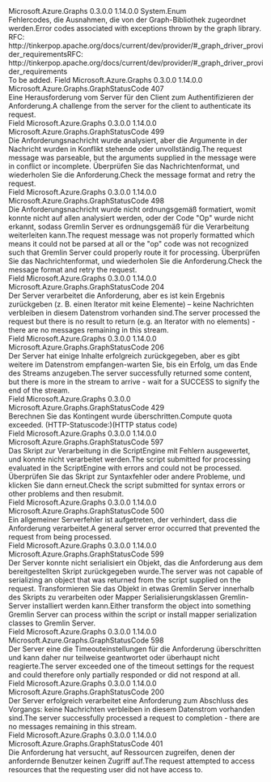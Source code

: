 <Type Name="GraphStatusCode" FullName="Microsoft.Azure.Graphs.GraphStatusCode">
  <TypeSignature Language="C#" Value="public enum GraphStatusCode" />
  <TypeSignature Language="ILAsm" Value=".class public auto ansi serializable sealed GraphStatusCode extends System.Enum" />
  <TypeSignature Language="DocId" Value="T:Microsoft.Azure.Graphs.GraphStatusCode" />
  <TypeSignature Language="VB.NET" Value="Public Enum GraphStatusCode" />
  <TypeSignature Language="F#" Value="type GraphStatusCode = " />
  <AssemblyInfo>
    <AssemblyName>Microsoft.Azure.Graphs</AssemblyName>
    <AssemblyVersion>0.3.0.0</AssemblyVersion>
    <AssemblyVersion>1.14.0.0</AssemblyVersion>
  </AssemblyInfo>
  <Base>
    <BaseTypeName>System.Enum</BaseTypeName>
  </Base>
  <Docs>
    <summary>
            <span data-ttu-id="91ccf-101">Fehlercodes, die Ausnahmen, die von der Graph-Bibliothek zugeordnet werden.</span><span class="sxs-lookup"><span data-stu-id="91ccf-101">Error codes associated with exceptions thrown by the graph library.</span></span>
            <span data-ttu-id="91ccf-102">RFC: http://tinkerpop.apache.org/docs/current/dev/provider/#_graph_driver_provider_requirements</span><span class="sxs-lookup"><span data-stu-id="91ccf-102">RFC: http://tinkerpop.apache.org/docs/current/dev/provider/#_graph_driver_provider_requirements</span></span>
            </summary>
    <remarks>To be added.</remarks>
  </Docs>
  <Members>
    <Member MemberName="Authenticate">
      <MemberSignature Language="C#" Value="Authenticate" />
      <MemberSignature Language="ILAsm" Value=".field public static literal valuetype Microsoft.Azure.Graphs.GraphStatusCode Authenticate = int32(407)" />
      <MemberSignature Language="DocId" Value="F:Microsoft.Azure.Graphs.GraphStatusCode.Authenticate" />
      <MemberSignature Language="VB.NET" Value="Authenticate" />
      <MemberSignature Language="F#" Value="Authenticate = 407" Usage="Microsoft.Azure.Graphs.GraphStatusCode.Authenticate" />
      <MemberType>Field</MemberType>
      <AssemblyInfo>
        <AssemblyName>Microsoft.Azure.Graphs</AssemblyName>
        <AssemblyVersion>0.3.0.0</AssemblyVersion>
        <AssemblyVersion>1.14.0.0</AssemblyVersion>
      </AssemblyInfo>
      <ReturnValue>
        <ReturnType>Microsoft.Azure.Graphs.GraphStatusCode</ReturnType>
      </ReturnValue>
      <MemberValue>407</MemberValue>
      <Docs>
        <summary>
            <span data-ttu-id="91ccf-103">Eine Herausforderung vom Server für den Client zum Authentifizieren der Anforderung.</span><span class="sxs-lookup"><span data-stu-id="91ccf-103">A challenge from the server for the client to authenticate its request.</span></span>
            </summary>
      </Docs>
    </Member>
    <Member MemberName="InvalidRequestArguments">
      <MemberSignature Language="C#" Value="InvalidRequestArguments" />
      <MemberSignature Language="ILAsm" Value=".field public static literal valuetype Microsoft.Azure.Graphs.GraphStatusCode InvalidRequestArguments = int32(499)" />
      <MemberSignature Language="DocId" Value="F:Microsoft.Azure.Graphs.GraphStatusCode.InvalidRequestArguments" />
      <MemberSignature Language="VB.NET" Value="InvalidRequestArguments" />
      <MemberSignature Language="F#" Value="InvalidRequestArguments = 499" Usage="Microsoft.Azure.Graphs.GraphStatusCode.InvalidRequestArguments" />
      <MemberType>Field</MemberType>
      <AssemblyInfo>
        <AssemblyName>Microsoft.Azure.Graphs</AssemblyName>
        <AssemblyVersion>0.3.0.0</AssemblyVersion>
        <AssemblyVersion>1.14.0.0</AssemblyVersion>
      </AssemblyInfo>
      <ReturnValue>
        <ReturnType>Microsoft.Azure.Graphs.GraphStatusCode</ReturnType>
      </ReturnValue>
      <MemberValue>499</MemberValue>
      <Docs>
        <summary>
            <span data-ttu-id="91ccf-104">Die Anforderungsnachricht wurde analysiert, aber die Argumente in der Nachricht wurden in Konflikt stehende oder unvollständig.</span><span class="sxs-lookup"><span data-stu-id="91ccf-104">The request message was parseable, but the arguments supplied in the message were in conflict or incomplete.</span></span> <span data-ttu-id="91ccf-105">Überprüfen Sie das Nachrichtenformat, und wiederholen Sie die Anforderung.</span><span class="sxs-lookup"><span data-stu-id="91ccf-105">Check the message format and retry the request.</span></span>
            </summary>
      </Docs>
    </Member>
    <Member MemberName="MalformedRequest">
      <MemberSignature Language="C#" Value="MalformedRequest" />
      <MemberSignature Language="ILAsm" Value=".field public static literal valuetype Microsoft.Azure.Graphs.GraphStatusCode MalformedRequest = int32(498)" />
      <MemberSignature Language="DocId" Value="F:Microsoft.Azure.Graphs.GraphStatusCode.MalformedRequest" />
      <MemberSignature Language="VB.NET" Value="MalformedRequest" />
      <MemberSignature Language="F#" Value="MalformedRequest = 498" Usage="Microsoft.Azure.Graphs.GraphStatusCode.MalformedRequest" />
      <MemberType>Field</MemberType>
      <AssemblyInfo>
        <AssemblyName>Microsoft.Azure.Graphs</AssemblyName>
        <AssemblyVersion>0.3.0.0</AssemblyVersion>
        <AssemblyVersion>1.14.0.0</AssemblyVersion>
      </AssemblyInfo>
      <ReturnValue>
        <ReturnType>Microsoft.Azure.Graphs.GraphStatusCode</ReturnType>
      </ReturnValue>
      <MemberValue>498</MemberValue>
      <Docs>
        <summary>
            <span data-ttu-id="91ccf-106">Die Anforderungsnachricht wurde nicht ordnungsgemäß formatiert, womit konnte nicht auf allen analysiert werden, oder der Code "Op" wurde nicht erkannt, sodass Gremlin Server es ordnungsgemäß für die Verarbeitung weiterleiten kann.</span><span class="sxs-lookup"><span data-stu-id="91ccf-106">The request message was not properly formatted which means it could not be parsed at all or the "op" code was not recognized such that Gremlin Server could properly route it for processing.</span></span> <span data-ttu-id="91ccf-107">Überprüfen Sie das Nachrichtenformat, und wiederholen Sie die Anforderung.</span><span class="sxs-lookup"><span data-stu-id="91ccf-107">Check the message format and retry the request.</span></span>
            </summary>
      </Docs>
    </Member>
    <Member MemberName="NoContent">
      <MemberSignature Language="C#" Value="NoContent" />
      <MemberSignature Language="ILAsm" Value=".field public static literal valuetype Microsoft.Azure.Graphs.GraphStatusCode NoContent = int32(204)" />
      <MemberSignature Language="DocId" Value="F:Microsoft.Azure.Graphs.GraphStatusCode.NoContent" />
      <MemberSignature Language="VB.NET" Value="NoContent" />
      <MemberSignature Language="F#" Value="NoContent = 204" Usage="Microsoft.Azure.Graphs.GraphStatusCode.NoContent" />
      <MemberType>Field</MemberType>
      <AssemblyInfo>
        <AssemblyName>Microsoft.Azure.Graphs</AssemblyName>
        <AssemblyVersion>0.3.0.0</AssemblyVersion>
        <AssemblyVersion>1.14.0.0</AssemblyVersion>
      </AssemblyInfo>
      <ReturnValue>
        <ReturnType>Microsoft.Azure.Graphs.GraphStatusCode</ReturnType>
      </ReturnValue>
      <MemberValue>204</MemberValue>
      <Docs>
        <summary>
            <span data-ttu-id="91ccf-108">Der Server verarbeitet die Anforderung, aber es ist kein Ergebnis zurückgeben (z. B. einen Iterator mit keine Elemente) – keine Nachrichten verbleiben in diesem Datenstrom vorhanden sind.</span><span class="sxs-lookup"><span data-stu-id="91ccf-108">The server processed the request but there is no result to return (e.g. an Iterator with no elements) - there are no messages remaining in this stream.</span></span>
            </summary>
      </Docs>
    </Member>
    <Member MemberName="PartialContent">
      <MemberSignature Language="C#" Value="PartialContent" />
      <MemberSignature Language="ILAsm" Value=".field public static literal valuetype Microsoft.Azure.Graphs.GraphStatusCode PartialContent = int32(206)" />
      <MemberSignature Language="DocId" Value="F:Microsoft.Azure.Graphs.GraphStatusCode.PartialContent" />
      <MemberSignature Language="VB.NET" Value="PartialContent" />
      <MemberSignature Language="F#" Value="PartialContent = 206" Usage="Microsoft.Azure.Graphs.GraphStatusCode.PartialContent" />
      <MemberType>Field</MemberType>
      <AssemblyInfo>
        <AssemblyName>Microsoft.Azure.Graphs</AssemblyName>
        <AssemblyVersion>0.3.0.0</AssemblyVersion>
        <AssemblyVersion>1.14.0.0</AssemblyVersion>
      </AssemblyInfo>
      <ReturnValue>
        <ReturnType>Microsoft.Azure.Graphs.GraphStatusCode</ReturnType>
      </ReturnValue>
      <MemberValue>206</MemberValue>
      <Docs>
        <summary>
            <span data-ttu-id="91ccf-109">Der Server hat einige Inhalte erfolgreich zurückgegeben, aber es gibt weitere im Datenstrom empfangen-warten Sie, bis ein Erfolg, um das Ende des Streams anzugeben.</span><span class="sxs-lookup"><span data-stu-id="91ccf-109">The server successfully returned some content, but there is more in the stream to arrive - wait for a SUCCESS to signify the end of the stream.</span></span>
            </summary>
      </Docs>
    </Member>
    <Member MemberName="RateLimiting">
      <MemberSignature Language="C#" Value="RateLimiting" />
      <MemberSignature Language="ILAsm" Value=".field public static literal valuetype Microsoft.Azure.Graphs.GraphStatusCode RateLimiting = int32(429)" />
      <MemberSignature Language="DocId" Value="F:Microsoft.Azure.Graphs.GraphStatusCode.RateLimiting" />
      <MemberSignature Language="VB.NET" Value="RateLimiting" />
      <MemberSignature Language="F#" Value="RateLimiting = 429" Usage="Microsoft.Azure.Graphs.GraphStatusCode.RateLimiting" />
      <MemberType>Field</MemberType>
      <AssemblyInfo>
        <AssemblyName>Microsoft.Azure.Graphs</AssemblyName>
        <AssemblyVersion>0.3.0.0</AssemblyVersion>
      </AssemblyInfo>
      <ReturnValue>
        <ReturnType>Microsoft.Azure.Graphs.GraphStatusCode</ReturnType>
      </ReturnValue>
      <MemberValue>429</MemberValue>
      <Docs>
        <summary>
            <span data-ttu-id="91ccf-110">Berechnen Sie das Kontingent wurde überschritten.</span><span class="sxs-lookup"><span data-stu-id="91ccf-110">Compute quota exceeded.</span></span> <span data-ttu-id="91ccf-111">(HTTP-Statuscode:)</span><span class="sxs-lookup"><span data-stu-id="91ccf-111">(HTTP status code)</span></span>
            </summary>
      </Docs>
    </Member>
    <Member MemberName="ScriptEvaluationError">
      <MemberSignature Language="C#" Value="ScriptEvaluationError" />
      <MemberSignature Language="ILAsm" Value=".field public static literal valuetype Microsoft.Azure.Graphs.GraphStatusCode ScriptEvaluationError = int32(597)" />
      <MemberSignature Language="DocId" Value="F:Microsoft.Azure.Graphs.GraphStatusCode.ScriptEvaluationError" />
      <MemberSignature Language="VB.NET" Value="ScriptEvaluationError" />
      <MemberSignature Language="F#" Value="ScriptEvaluationError = 597" Usage="Microsoft.Azure.Graphs.GraphStatusCode.ScriptEvaluationError" />
      <MemberType>Field</MemberType>
      <AssemblyInfo>
        <AssemblyName>Microsoft.Azure.Graphs</AssemblyName>
        <AssemblyVersion>0.3.0.0</AssemblyVersion>
        <AssemblyVersion>1.14.0.0</AssemblyVersion>
      </AssemblyInfo>
      <ReturnValue>
        <ReturnType>Microsoft.Azure.Graphs.GraphStatusCode</ReturnType>
      </ReturnValue>
      <MemberValue>597</MemberValue>
      <Docs>
        <summary>
            <span data-ttu-id="91ccf-112">Das Skript zur Verarbeitung in die ScriptEngine mit Fehlern ausgewertet, und konnte nicht verarbeitet werden.</span><span class="sxs-lookup"><span data-stu-id="91ccf-112">The script submitted for processing evaluated in the ScriptEngine with errors and could not be processed.</span></span> <span data-ttu-id="91ccf-113">Überprüfen Sie das Skript zur Syntaxfehler oder andere Probleme, und klicken Sie dann erneut.</span><span class="sxs-lookup"><span data-stu-id="91ccf-113">Check the script submitted for syntax errors or other problems and then resubmit.</span></span>
            </summary>
      </Docs>
    </Member>
    <Member MemberName="ServerError">
      <MemberSignature Language="C#" Value="ServerError" />
      <MemberSignature Language="ILAsm" Value=".field public static literal valuetype Microsoft.Azure.Graphs.GraphStatusCode ServerError = int32(500)" />
      <MemberSignature Language="DocId" Value="F:Microsoft.Azure.Graphs.GraphStatusCode.ServerError" />
      <MemberSignature Language="VB.NET" Value="ServerError" />
      <MemberSignature Language="F#" Value="ServerError = 500" Usage="Microsoft.Azure.Graphs.GraphStatusCode.ServerError" />
      <MemberType>Field</MemberType>
      <AssemblyInfo>
        <AssemblyName>Microsoft.Azure.Graphs</AssemblyName>
        <AssemblyVersion>0.3.0.0</AssemblyVersion>
        <AssemblyVersion>1.14.0.0</AssemblyVersion>
      </AssemblyInfo>
      <ReturnValue>
        <ReturnType>Microsoft.Azure.Graphs.GraphStatusCode</ReturnType>
      </ReturnValue>
      <MemberValue>500</MemberValue>
      <Docs>
        <summary>
            <span data-ttu-id="91ccf-114">Ein allgemeiner Serverfehler ist aufgetreten, der verhindert, dass die Anforderung verarbeitet.</span><span class="sxs-lookup"><span data-stu-id="91ccf-114">A general server error occurred that prevented the request from being processed.</span></span>
            </summary>
      </Docs>
    </Member>
    <Member MemberName="ServerSerializationError">
      <MemberSignature Language="C#" Value="ServerSerializationError" />
      <MemberSignature Language="ILAsm" Value=".field public static literal valuetype Microsoft.Azure.Graphs.GraphStatusCode ServerSerializationError = int32(599)" />
      <MemberSignature Language="DocId" Value="F:Microsoft.Azure.Graphs.GraphStatusCode.ServerSerializationError" />
      <MemberSignature Language="VB.NET" Value="ServerSerializationError" />
      <MemberSignature Language="F#" Value="ServerSerializationError = 599" Usage="Microsoft.Azure.Graphs.GraphStatusCode.ServerSerializationError" />
      <MemberType>Field</MemberType>
      <AssemblyInfo>
        <AssemblyName>Microsoft.Azure.Graphs</AssemblyName>
        <AssemblyVersion>0.3.0.0</AssemblyVersion>
        <AssemblyVersion>1.14.0.0</AssemblyVersion>
      </AssemblyInfo>
      <ReturnValue>
        <ReturnType>Microsoft.Azure.Graphs.GraphStatusCode</ReturnType>
      </ReturnValue>
      <MemberValue>599</MemberValue>
      <Docs>
        <summary>
            <span data-ttu-id="91ccf-115">Der Server konnte nicht serialisiert ein Objekt, das die Anforderung aus dem bereitgestellten Skript zurückgegeben wurde.</span><span class="sxs-lookup"><span data-stu-id="91ccf-115">The server was not capable of serializing an object that was returned from the script supplied on the request.</span></span> <span data-ttu-id="91ccf-116">Transformieren Sie das Objekt in etwas Gremlin Server innerhalb des Skripts zu verarbeiten oder Mapper Serialisierungsklassen Gremlin-Server installiert werden kann.</span><span class="sxs-lookup"><span data-stu-id="91ccf-116">Either transform the object into something Gremlin Server can process within the script or install mapper serialization classes to Gremlin Server.</span></span>
            </summary>
      </Docs>
    </Member>
    <Member MemberName="ServerTimeout">
      <MemberSignature Language="C#" Value="ServerTimeout" />
      <MemberSignature Language="ILAsm" Value=".field public static literal valuetype Microsoft.Azure.Graphs.GraphStatusCode ServerTimeout = int32(598)" />
      <MemberSignature Language="DocId" Value="F:Microsoft.Azure.Graphs.GraphStatusCode.ServerTimeout" />
      <MemberSignature Language="VB.NET" Value="ServerTimeout" />
      <MemberSignature Language="F#" Value="ServerTimeout = 598" Usage="Microsoft.Azure.Graphs.GraphStatusCode.ServerTimeout" />
      <MemberType>Field</MemberType>
      <AssemblyInfo>
        <AssemblyName>Microsoft.Azure.Graphs</AssemblyName>
        <AssemblyVersion>0.3.0.0</AssemblyVersion>
        <AssemblyVersion>1.14.0.0</AssemblyVersion>
      </AssemblyInfo>
      <ReturnValue>
        <ReturnType>Microsoft.Azure.Graphs.GraphStatusCode</ReturnType>
      </ReturnValue>
      <MemberValue>598</MemberValue>
      <Docs>
        <summary>
            <span data-ttu-id="91ccf-117">Der Server eine die Timeouteinstellungen für die Anforderung überschritten und kann daher nur teilweise geantwortet oder überhaupt nicht reagierte.</span><span class="sxs-lookup"><span data-stu-id="91ccf-117">The server exceeded one of the timeout settings for the request and could therefore only partially responded or did not respond at all.</span></span>
            </summary>
      </Docs>
    </Member>
    <Member MemberName="Success">
      <MemberSignature Language="C#" Value="Success" />
      <MemberSignature Language="ILAsm" Value=".field public static literal valuetype Microsoft.Azure.Graphs.GraphStatusCode Success = int32(200)" />
      <MemberSignature Language="DocId" Value="F:Microsoft.Azure.Graphs.GraphStatusCode.Success" />
      <MemberSignature Language="VB.NET" Value="Success" />
      <MemberSignature Language="F#" Value="Success = 200" Usage="Microsoft.Azure.Graphs.GraphStatusCode.Success" />
      <MemberType>Field</MemberType>
      <AssemblyInfo>
        <AssemblyName>Microsoft.Azure.Graphs</AssemblyName>
        <AssemblyVersion>0.3.0.0</AssemblyVersion>
        <AssemblyVersion>1.14.0.0</AssemblyVersion>
      </AssemblyInfo>
      <ReturnValue>
        <ReturnType>Microsoft.Azure.Graphs.GraphStatusCode</ReturnType>
      </ReturnValue>
      <MemberValue>200</MemberValue>
      <Docs>
        <summary>
            <span data-ttu-id="91ccf-118">Der Server erfolgreich verarbeitet eine Anforderung zum Abschluss des Vorgangs: keine Nachrichten verbleiben in diesem Datenstrom vorhanden sind.</span><span class="sxs-lookup"><span data-stu-id="91ccf-118">The server successfully processed a request to completion - there are no messages remaining in this stream.</span></span>
            </summary>
      </Docs>
    </Member>
    <Member MemberName="Unauthorized">
      <MemberSignature Language="C#" Value="Unauthorized" />
      <MemberSignature Language="ILAsm" Value=".field public static literal valuetype Microsoft.Azure.Graphs.GraphStatusCode Unauthorized = int32(401)" />
      <MemberSignature Language="DocId" Value="F:Microsoft.Azure.Graphs.GraphStatusCode.Unauthorized" />
      <MemberSignature Language="VB.NET" Value="Unauthorized" />
      <MemberSignature Language="F#" Value="Unauthorized = 401" Usage="Microsoft.Azure.Graphs.GraphStatusCode.Unauthorized" />
      <MemberType>Field</MemberType>
      <AssemblyInfo>
        <AssemblyName>Microsoft.Azure.Graphs</AssemblyName>
        <AssemblyVersion>0.3.0.0</AssemblyVersion>
        <AssemblyVersion>1.14.0.0</AssemblyVersion>
      </AssemblyInfo>
      <ReturnValue>
        <ReturnType>Microsoft.Azure.Graphs.GraphStatusCode</ReturnType>
      </ReturnValue>
      <MemberValue>401</MemberValue>
      <Docs>
        <summary>
            <span data-ttu-id="91ccf-119">Die Anforderung hat versucht, auf Ressourcen zugreifen, denen der anfordernde Benutzer keinen Zugriff auf.</span><span class="sxs-lookup"><span data-stu-id="91ccf-119">The request attempted to access resources that the requesting user did not have access to.</span></span>
            </summary>
      </Docs>
    </Member>
  </Members>
</Type>